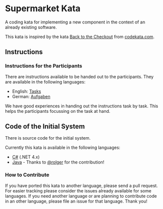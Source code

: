 # Supermarket Kata
A coding kata for implementing a new component in the context of an already existing software.

This kata is inspired by the kata [Back to the Checkout](http://codekata.com/kata/kata09-back-to-the-checkout/) from [codekata.com](http://codekata.com).

## Instructions

### Instructions for the Participants
There are instructions available to be handed out to the participants. They are available in the following languages:

- English: [Tasks](Tasks.md)
- German: [Aufgaben](Aufgaben.md)

We have good experiences in handing out the instructions task by task. This helps the participants focussing on the task at hand.

## Code of the Initial System
There is source code for the initial system.

Currently this kata is available in the following languages:
- [C#](CSharp/) (.NET 4.x)
- [Java](java/) - Thanks to [@rolger](https://github.com/rolger/supermarketkata) for the contribution!

### How to Contribute

If you have ported this kata to another language, please send a pull request. For easier tracking please consider the issues already available for some languages. If you need another language or are planning to contribute code in an other language, please file an issue for that language. Thank you!
